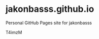 # jakonbasss.github.io
Personal GitHub Pages site for jakonbasss













































































T4imzM
